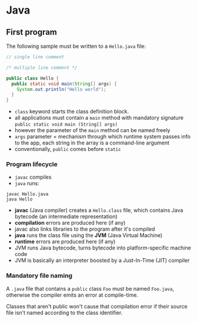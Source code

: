 # Java

## First program

The following sample must be written to a `Hello.java` file:

```java
// single line comment

/* multiple line comment */

public class Hello {
  public static void main(String[] args) {
    System.out.println("Hello world");
  }
}
```

- `class` keyword starts the class definition block.
- all applications must contain a `main` method with mandatory signature `public static void main (String[] args)`
- however the parameter of the `main` method can be named freely
- `args` parameter = mechanism through which runtime system passes info to the app, each string in the array is a command-line argument
- conventionally, `public` comes before `static`

### Program lifecycle

- `javac` compiles
- `java` runs:

```
javac Hello.java
java Hello
```

- **javac** (Java compiler) creates a `Hello.class` file, which contains Java bytecode (an intermediate representation)
- **compilation** errors are produced here (if any)
- javac also links libraries to the program after it's compiled
- **java** runs the class file using the **JVM** (Java Virtual Machine)
- **runtime** errors are produced here (if any)
- JVM runs Java bytecode, turns bytecode into platform-specific machine code
- JVM is basically an interpreter boosted by a  Just-In-Time (JIT) compiler

### Mandatory file naming

A `.java` file that contains a `public` class `Foo` must be named `Foo.java`, otherwise the compiler emits an error at compile-time.

Classes that aren't public won't cause that compilation error if their source file isn't named according to the class identifier.